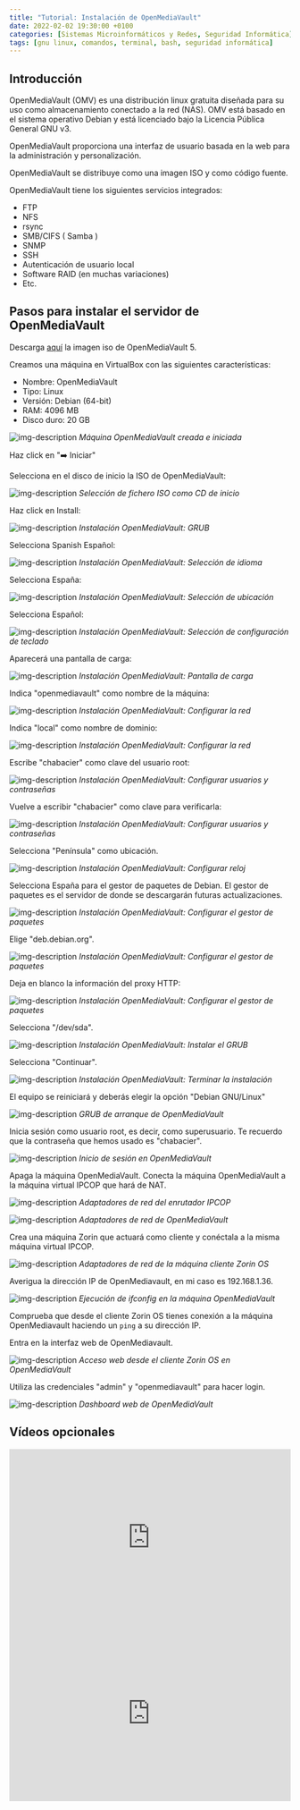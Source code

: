 ```yaml
---
title: "Tutorial: Instalación de OpenMediaVault"
date: 2022-02-02 19:30:00 +0100
categories: [Sistemas Microinformáticos y Redes, Seguridad Informática]
tags: [gnu linux, comandos, terminal, bash, seguridad informática]
---
```


## Introducción

OpenMediaVault (OMV) es una distribución linux gratuita diseñada para su uso como almacenamiento conectado a la red (NAS). OMV está basado en el sistema operativo Debian y está licenciado bajo la Licencia Pública General GNU v3.

OpenMediaVault proporciona una interfaz de usuario basada en la web para la administración y personalización.

OpenMediaVault se distribuye como una imagen ISO y como código fuente.

OpenMediaVault tiene los siguientes servicios integrados: 

- FTP
- NFS
- rsync
- SMB/CIFS ( Samba )
- SNMP
- SSH
- Autenticación de usuario local
- Software RAID (en muchas variaciones)
- Etc.

## Pasos para instalar el servidor de OpenMediaVault

Descarga [aquí](https://www.openmediavault.org/?page_id=77) la imagen iso de OpenMediaVault 5.

Creamos una máquina en VirtualBox con las siguientes características:

- Nombre: OpenMediaVault
- Tipo: Linux
- Versión: Debian (64-bit)
- RAM: 4096 MB
- Disco duro: 20 GB

![img-description](/assets/img/tutorial-instalacion-openmediavault/vbox-openmediavault-recien-creado.png)
_Máquina OpenMediaVault creada e iniciada_

Haz click en "➡️ Iniciar"

Selecciona en el disco de inicio la ISO de OpenMediaVault:

![img-description](/assets/img/tutorial-instalacion-openmediavault/seleccion-iso-openmediavault.png)
_Selección de fichero ISO como CD de inicio_

Haz click en Install:

![img-description](/assets/img/tutorial-instalacion-openmediavault/1.png)
_Instalación OpenMediaVault: GRUB_

Selecciona Spanish Español:

![img-description](/assets/img/tutorial-instalacion-openmediavault/2.png)
_Instalación OpenMediaVault: Selección de idioma_

Selecciona España:

![img-description](/assets/img/tutorial-instalacion-openmediavault/3.png)
_Instalación OpenMediaVault: Selección de ubicación_

Selecciona Español:

![img-description](/assets/img/tutorial-instalacion-openmediavault/4.png)
_Instalación OpenMediaVault: Selección de configuración de teclado_

Aparecerá una pantalla de carga:

![img-description](/assets/img/tutorial-instalacion-openmediavault/5.png)
_Instalación OpenMediaVault: Pantalla de carga_

Indica "openmediavault" como nombre de la máquina:

![img-description](/assets/img/tutorial-instalacion-openmediavault/6.png)
_Instalación OpenMediaVault: Configurar la red_

Indica "local" como nombre de dominio:

![img-description](/assets/img/tutorial-instalacion-openmediavault/7.png)
_Instalación OpenMediaVault: Configurar la red_

Escribe "chabacier" como clave del usuario root:

![img-description](/assets/img/tutorial-instalacion-openmediavault/8.png)
_Instalación OpenMediaVault: Configurar usuarios y contraseñas_

Vuelve a escribir "chabacier" como clave para verificarla:

![img-description](/assets/img/tutorial-instalacion-openmediavault/9.png)
_Instalación OpenMediaVault: Configurar usuarios y contraseñas_

Selecciona "Península" como ubicación.

![img-description](/assets/img/tutorial-instalacion-openmediavault/10.png)
_Instalación OpenMediaVault: Configurar reloj_

Selecciona España para el gestor de paquetes de Debian. El gestor de paquetes es el servidor de donde se descargarán futuras actualizaciones.

![img-description](/assets/img/tutorial-instalacion-openmediavault/11.png)
_Instalación OpenMediaVault: Configurar el gestor de paquetes_

Elige "deb.debian.org".

![img-description](/assets/img/tutorial-instalacion-openmediavault/12.png)
_Instalación OpenMediaVault: Configurar el gestor de paquetes_

Deja en blanco la información del proxy HTTP:

![img-description](/assets/img/tutorial-instalacion-openmediavault/13.png)
_Instalación OpenMediaVault: Configurar el gestor de paquetes_

Selecciona "/dev/sda".

![img-description](/assets/img/tutorial-instalacion-openmediavault/14.png)
_Instalación OpenMediaVault: Instalar el GRUB_

Selecciona "Continuar".

![img-description](/assets/img/tutorial-instalacion-openmediavault/15.png)
_Instalación OpenMediaVault: Terminar la instalación_

El equipo se reiniciará y deberás elegir la opción "Debian GNU/Linux"

![img-description](/assets/img/tutorial-instalacion-openmediavault/16.png)
_GRUB de arranque de OpenMediaVault_

Inicia sesión como usuario root, es decir, como superusuario. Te recuerdo que la contraseña que hemos usado es "chabacier".

![img-description](/assets/img/tutorial-instalacion-openmediavault/17.png)
_Inicio de sesión en OpenMediaVault_

Apaga la máquina OpenMediaVault. Conecta la máquina OpenMediaVault a la máquina virtual IPCOP que hará de NAT.

![img-description](/assets/img/tutorial-instalacion-openmediavault/vbox-enrutardor.png)
_Adaptadores de red del enrutador IPCOP_

![img-description](/assets/img/tutorial-instalacion-openmediavault/vbox-openmediavault.png)
_Adaptadores de red de OpenMediaVault_

Crea una máquina Zorin que actuará como cliente y conéctala a la misma máquina virtual IPCOP.

![img-description](/assets/img/tutorial-instalacion-openmediavault/vbox-zorin-cliente.png)
_Adaptadores de red de la máquina cliente Zorin OS_

Averigua la dirección IP de OpenMediavault, en mi caso es 192.168.1.36.

![img-description](/assets/img/tutorial-instalacion-openmediavault/omv-ifconfig.png)
_Ejecución de ifconfig en la máquina OpenMediaVault_

Comprueba que desde el cliente Zorin OS tienes conexión a la máquina OpenMediavault haciendo un `ping` a su dirección IP.

Entra en la interfaz web de OpenMediavault.

![img-description](/assets/img/tutorial-instalacion-openmediavault/omv-login.png)
_Acceso web desde el cliente Zorin OS en OpenMediaVault_

Utiliza las credenciales "admin" y "openmediavault" para hacer login.

![img-description](/assets/img/tutorial-instalacion-openmediavault/omv-dashboard.png)
_Dashboard web de OpenMediaVault_

## Vídeos opcionales

<iframe width="100%" height="315" src="https://www.youtube.com/embed/wg3vsJDm6T8" title="YouTube video player" frameborder="0" allow="accelerometer; autoplay; clipboard-write; encrypted-media; gyroscope; picture-in-picture" allowfullscreen></iframe>

<iframe width="100%" height="315" src="https://www.youtube.com/embed/eBqin7ngD2Y" title="YouTube video player" frameborder="0" allow="accelerometer; autoplay; clipboard-write; encrypted-media; gyroscope; picture-in-picture" allowfullscreen></iframe>
